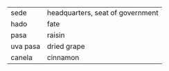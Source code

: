 

| | |
|-|-|
| sede | headquarters, seat of government |
| hado | fate |
| pasa | raisin |
| uva pasa | dried grape |
| canela | cinnamon |
